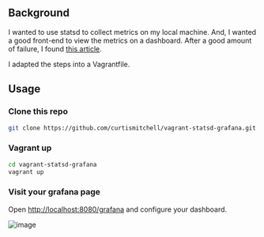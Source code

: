 ## Background
I wanted to use statsd to collect metrics on my local machine. And, I wanted a good front-end to view the metrics on a dashboard. After a good amount of failure, I found [this article](http://www.symantec.com/connect/blogs/metrics-cocktail-statsdinfluxdbgrafana).

I adapted the steps into a Vagrantfile.

## Usage

### Clone this repo

```bash
git clone https://github.com/curtismitchell/vagrant-statsd-grafana.git
```

### Vagrant up
```bash
cd vagrant-statsd-grafana
vagrant up
```

### Visit your grafana page
Open [http://localhost:8080/grafana](http://localhost:8083/grafana) and configure your dashboard.

![image](https://cloud.githubusercontent.com/assets/20866/5765322/a25572f6-9cc6-11e4-80d7-017797926150.png)
